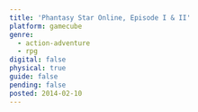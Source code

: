 ```yaml
---
title: 'Phantasy Star Online, Episode I & II'
platform: gamecube
genre:
  - action-adventure
  - rpg
digital: false
physical: true
guide: false
pending: false
posted: 2014-02-10
---
```

